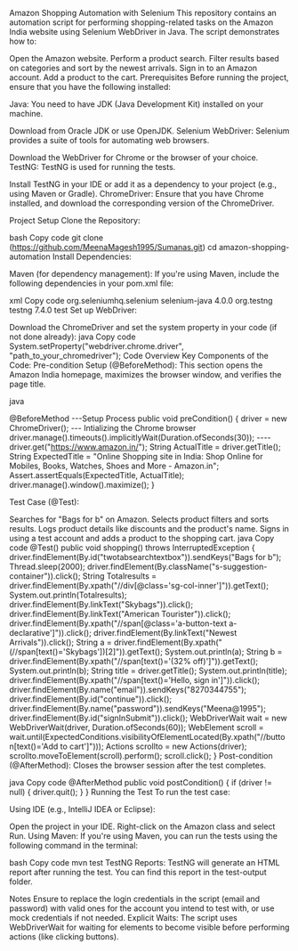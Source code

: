Amazon Shopping Automation with Selenium
This repository contains an automation script for performing shopping-related tasks on the Amazon India website using Selenium WebDriver in Java. 
The script demonstrates how to:

Open the Amazon website.
Perform a product search.
Filter results based on categories and sort by the newest arrivals.
Sign in to an Amazon account.
Add a product to the cart.
Prerequisites
Before running the project, ensure that you have the following installed:

Java: You need to have JDK (Java Development Kit) installed on your machine.

Download from Oracle JDK or use OpenJDK.
Selenium WebDriver: Selenium provides a suite of tools for automating web browsers.

Download the WebDriver for Chrome or the browser of your choice.
TestNG: TestNG is used for running the tests.

Install TestNG in your IDE or add it as a dependency to your project (e.g., using Maven or Gradle).
ChromeDriver: Ensure that you have Chrome installed, and download the corresponding version of the ChromeDriver.

Project Setup
Clone the Repository:

bash
Copy code
git clone (https://github.com/MeenaMagesh1995/Sumanas.git)
cd amazon-shopping-automation
Install Dependencies:

Maven (for dependency management): If you're using Maven, include the following dependencies in your pom.xml file:

xml
Copy code
<dependencies>
    <dependency>
        <groupId>org.seleniumhq.selenium</groupId>
        <artifactId>selenium-java</artifactId>
        <version>4.0.0</version> <!-- Make sure to use the latest version -->
    </dependency>
    <dependency>
        <groupId>org.testng</groupId>
        <artifactId>testng</artifactId>
        <version>7.4.0</version>
        <scope>test</scope>
    </dependency>
</dependencies>
Set up WebDriver:

Download the ChromeDriver and set the system property in your code (if not done already):
java
Copy code
System.setProperty("webdriver.chrome.driver", "path_to_your_chromedriver");
Code Overview
Key Components of the Code:
Pre-condition Setup (@BeforeMethod):
This section opens the Amazon India homepage, maximizes the browser window, and verifies the page title.

java

@BeforeMethod ---Setup Process
public void preCondition() {
    driver = new ChromeDriver(); --- Intializing the Chrome browser
    driver.manage().timeouts().implicitlyWait(Duration.ofSeconds(30)); ---- 
    driver.get("https://www.amazon.in/");
    String ActualTitle = driver.getTitle();
    String ExpectedTitle = "Online Shopping site in India: Shop Online for Mobiles, Books, Watches, Shoes and More - Amazon.in";
    Assert.assertEquals(ExpectedTitle, ActualTitle);
    driver.manage().window().maximize();
}

Test Case (@Test):

Searches for "Bags for b" on Amazon.
Selects product filters and sorts results.
Logs product details like discounts and the product's name.
Signs in using a test account and adds a product to the shopping cart.
java
Copy code
@Test()
public void shopping() throws InterruptedException {
    driver.findElement(By.id("twotabsearchtextbox")).sendKeys("Bags for b");
    Thread.sleep(2000);
    driver.findElement(By.className("s-suggestion-container")).click();
    String Totalresults = driver.findElement(By.xpath("//div[@class='sg-col-inner']")).getText();
    System.out.println(Totalresults);
    driver.findElement(By.linkText("Skybags")).click();
    driver.findElement(By.linkText("American Tourister")).click();
    driver.findElement(By.xpath("//span[@class='a-button-text a-declarative']")).click();
    driver.findElement(By.linkText("Newest Arrivals")).click();
    String a = driver.findElement(By.xpath("(//span[text()='Skybags'])[2]")).getText();
    System.out.println(a);
    String b = driver.findElement(By.xpath("//span[text()='(32% off)']")).getText();
    System.out.println(b);
    String title = driver.getTitle();
    System.out.println(title);
    driver.findElement(By.xpath("//span[text()='Hello, sign in']")).click();
    driver.findElement(By.name("email")).sendKeys("8270344755");
    driver.findElement(By.id("continue")).click();
    driver.findElement(By.name("password")).sendKeys("Meena@1995");
    driver.findElement(By.id("signInSubmit")).click();
    WebDriverWait wait = new WebDriverWait(driver, Duration.ofSeconds(60));
    WebElement scroll = wait.until(ExpectedConditions.visibilityOfElementLocated(By.xpath("//button[text()='Add to cart']")));
    Actions scrollto = new Actions(driver);
    scrollto.moveToElement(scroll).perform();
    scroll.click();
}
Post-condition (@AfterMethod):
Closes the browser session after the test completes.

java
Copy code
@AfterMethod
public void postCondition() {
    if (driver != null) {
        driver.quit();
    }
}
Running the Test
To run the test case:

Using IDE (e.g., IntelliJ IDEA or Eclipse):

Open the project in your IDE.
Right-click on the Amazon class and select Run.
Using Maven: If you're using Maven, you can run the tests using the following command in the terminal:

bash
Copy code
mvn test
TestNG Reports: TestNG will generate an HTML report after running the test. You can find this report in the test-output folder.

Notes
Ensure to replace the login credentials in the script (email and password) with valid ones for the account you intend to test with, or use mock credentials if not needed.
Explicit Waits: The script uses WebDriverWait for waiting for elements to become visible before performing actions (like clicking buttons).
